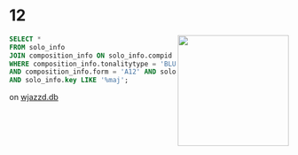# 12

<img src="https://github.com/vpavlenko/12/assets/1491908/b02f2946-16be-4b79-a081-0e4cdd9b0122" width="200" align="right" />

```sql
SELECT *
FROM solo_info
JOIN composition_info ON solo_info.compid = composition_info.compid
WHERE composition_info.tonalitytype = 'BLUES'
AND composition_info.form = 'A12' AND solo_info.signature = '4/4'
AND solo_info.key LIKE '%maj';
```

on [wjazzd.db](https://jazzomat.hfm-weimar.de/dbformat/dboverview.html)
